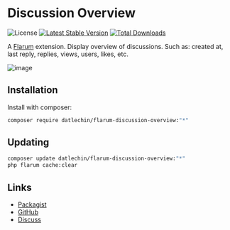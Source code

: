 # Discussion Overview

![License](https://img.shields.io/badge/license-MIT-blue.svg) [![Latest Stable Version](https://img.shields.io/packagist/v/datlechin/flarum-discussion-overview.svg)](https://packagist.org/packages/datlechin/flarum-discussion-overview) [![Total Downloads](https://img.shields.io/packagist/dt/datlechin/flarum-discussion-overview.svg)](https://packagist.org/packages/datlechin/flarum-discussion-overview)

A [Flarum](http://flarum.org) extension. Display overview of discussions. Such as: created at, last reply, replies, views, users, likes, etc.

![image](https://user-images.githubusercontent.com/56961917/180477512-1badcfe9-e370-4522-9c19-1afe933c0213.png)

## Installation

Install with composer:

```sh
composer require datlechin/flarum-discussion-overview:"*"
```

## Updating

```sh
composer update datlechin/flarum-discussion-overview:"*"
php flarum cache:clear
```

## Links

- [Packagist](https://packagist.org/packages/datlechin/flarum-discussion-overview)
- [GitHub](https://github.com/datlechin/flarum-discussion-overview)
- [Discuss](https://discuss.flarum.org/d/31265)
